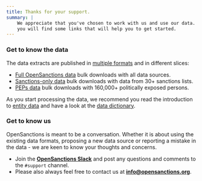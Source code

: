 ```yaml
---
title: Thanks for your support.
summary: |
    We appreciate that you've chosen to work with us and use our data. Below
    you will find some links that will help you to get started.
---
```


### Get to know the data

The data extracts are published in [multiple formats](/docs/usage/) and in different
slices:

* [Full OpenSanctions data](/datasets/default/) bulk downloads with all data sources.
* [Sanctions-only data](/datasets/sanctions/) bulk downloads with data from 30+ sanctions lists.
* [PEPs data](/datasets/peps/) bulk downloads with 160,000+ politically exposed persons.

As you start processing the data, we recommend you read the introduction to [entity data](/docs/entities/) and have a look at the [data dictionary](/reference/).

### Get to know us

OpenSanctions is meant to be a conversation. Whether it is about using the existing data formats, proposing a new data source or reporting a mistake in the data - we are keen to know your thoughts and concerns.

* Join the **[OpenSanctions Slack](https://bit.ly/osa-slack)** and post any questions and comments to the `#support` channel.
* Please also always feel free to contact us at **info@opensanctions.org**.
